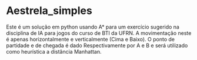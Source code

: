 # Aestrela_simples
Este é um solução em python usando A* para um exercício sugerido na disciplina de IA para jogos do curso de BTI da UFRN.
A movimentação neste é apenas horizontalmente e verticalmente (Cima e Baixo).
O ponto de partidade e de chegada é dado Respectivamente por A e B e será utilizado como heurística a distância Manhattan.
